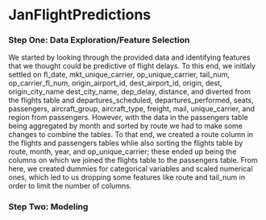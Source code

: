 # JanFlightPredictions

### Step One: Data Exploration/Feature Selection

We started by looking through the provided data and identifying features that we thought could be predictive of flight delays. To this end, we initlaly settled on fl_date, mkt_unique_carrier, op_unique_carrier, tail_num, op_carrier_fl_num, origin_airport_id, dest_airport_id, origin, dest, origin_city_name dest_city_name, dep_delay, distance, and diverted from the flights table and departures_scheduled, departures_performed, seats, passengers, aircraft_group, aircraft_type, freight, mail, unique_carrier, and region from passengers. However, with the data in the passengers table being aggregated by month and sorted by route we had to make some changes to combine the tables. To that end, we created a route column in the flights and passengers tables whlie also sorting the flights table by route, month, year, and op_unique_carrier; these ended up being the columns on which we joined the flights table to the passengers table. From here, we created dummies for categorical variables and scaled numerical ones, which led to us dropping some features like route and tail_num in order to limit the number of columns.

### Step Two: Modeling

